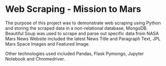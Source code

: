 
# Web Scraping - Mission to Mars

The purpose of this project was to demonstrate web scraping using Python and storing the scraped data in a non-relational database, MongoDB.
Beautiful Soup was used to scrape and parse out specific data from NASA Mars News Website included the latest News Title and Paragraph Text,
JPL Mars Space Images and Featured Image.

Other technologies used included Pandas, Flask Pymongo, Jupyter Notebook and Chromedriver.

